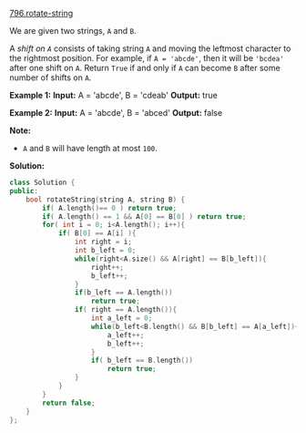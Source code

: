 [796.rotate-string](https://leetcode.com/problems/rotate-string/)  

We are given two strings, `A` and `B`.

A _shift on `A`_ consists of taking string `A` and moving the leftmost character to the rightmost position. For example, if `A = 'abcde'`, then it will be `'bcdea'` after one shift on `A`. Return `True` if and only if `A` can become `B` after some number of shifts on `A`.

**Example 1:**
**Input:** A = 'abcde', B = 'cdeab'
**Output:** true

**Example 2:**
**Input:** A = 'abcde', B = 'abced'
**Output:** false

**Note:**

*   `A` and `B` will have length at most `100`.  



**Solution:**  

```cpp
class Solution {
public:
    bool rotateString(string A, string B) {
        if( A.length()== 0 ) return true;
        if( A.length() == 1 && A[0] == B[0] ) return true;
        for( int i = 0; i<A.length(); i++){
            if( B[0] == A[i] ){
                int right = i;
                int b_left = 0;
                while(right<A.size() && A[right] == B[b_left]){
                    right++;
                    b_left++;
                }
                if(b_left == A.length())
                    return true;
                if( right == A.length()){
                    int a_left = 0;
                    while(b_left<B.length() && B[b_left] == A[a_left]){
                        a_left++;
                        b_left++;
                    }
                    if( b_left == B.length())
                        return true;
                }
            }
        }
        return false;
    }
};
```
      